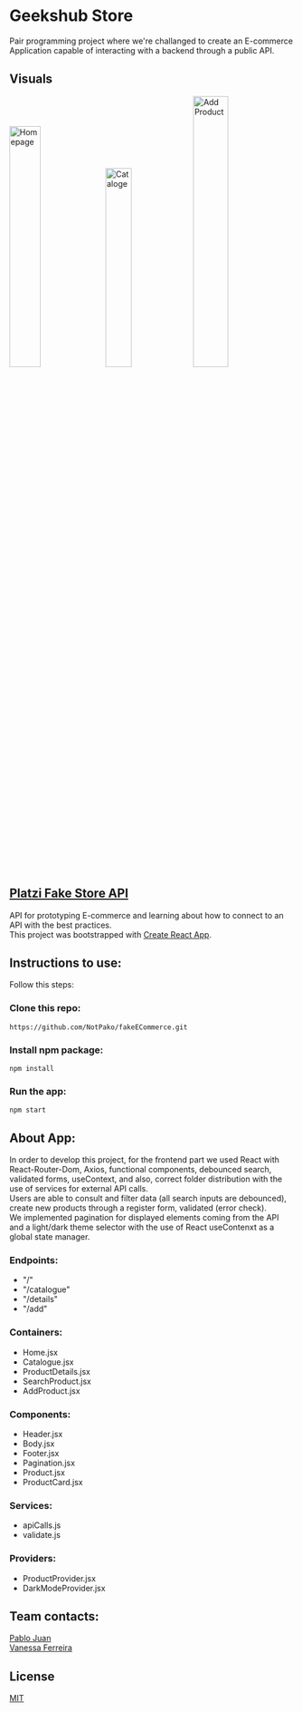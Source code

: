 # Geekshub Store

Pair programming project where we're challanged to create an E-commerce Application capable of interacting with a backend through a public API. 

## Visuals
<img src="https://github.com/epicnessinha/fakeE-commerce/blob/main/src/images/homepage.png?raw=true" alt="Homepage" width="33%"/> <img src="https://github.com/epicnessinha/fakeE-commerce/blob/main/src/images/catalogue.png?raw=true" alt="Cataloge" width="30%"/> <img src="https://github.com/epicnessinha/fakeE-commerce/blob/main/src/images/AddProduct.png?raw=true" alt="Add Product" width="35%"/>


## [Platzi Fake Store API](https://fakeapi.platzi.com/)

API for prototyping E-commerce and learning about how to connect to an API with the best practices.
<br>
This project was bootstrapped with [Create React App](https://github.com/facebook/create-react-app).


## Instructions to use:

Follow this steps:

### Clone this repo:

`https://github.com/NotPako/fakeECommerce.git`

### Install npm package:

`npm install`

### Run the app:

`npm start`

## About App:

In order to develop this project, for the frontend part we used React with React-Router-Dom, Axios, functional components, debounced search, validated forms, useContext, and also, correct folder distribution with the use of services for external API calls.
<br>
Users are able to consult and filter data (all search inputs are debounced), create new products through a register form, validated (error check).
<br>
We implemented pagination for displayed elements coming from the API and a light/dark theme selector with the use of React useContenxt as a global state manager.


### Endpoints:

- "/"
- "/catalogue"
- "/details"
- "/add"


### Containers:

- Home.jsx
- Catalogue.jsx
- ProductDetails.jsx
- SearchProduct.jsx
- AddProduct.jsx


### Components:

- Header.jsx
- Body.jsx
- Footer.jsx
- Pagination.jsx
- Product.jsx
- ProductCard.jsx


### Services:

- apiCalls.js
- validate.js

### Providers:
- ProductProvider.jsx
- DarkModeProvider.jsx


## Team contacts: 
[Pablo Juan](https://www.linkedin.com/in/pabgra/)
<br>
[Vanessa Ferreira](https://www.linkedin.com/in/vanessabio/)


## License
[MIT](https://choosealicense.com/licenses/mit/)
